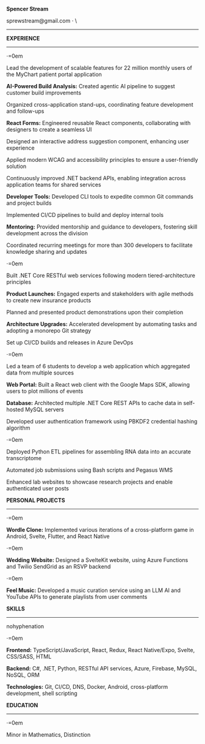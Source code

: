 **Spencer Stream**

sprewstream\@gmail.com $\cdot$ \

------------------------------------------------------------------------

**EXPERIENCE**

------------------------------------------------------------------------

$\cdot$=0em

Lead the development of scalable features for 22 million monthly users
of the MyChart patient portal application

**AI-Powered Build Analysis:** Created agentic AI pipeline to suggest
customer build improvements

Organized cross-application stand-ups, coordinating feature development
and follow-ups

**React Forms:** Engineered reusable React components, collaborating
with designers to create a seamless UI

Designed an interactive address suggestion component, enhancing user
experience

Applied modern WCAG and accessibility principles to ensure a
user-friendly solution

Continuously improved .NET backend APIs, enabling integration across
application teams for shared services

**Developer Tools:** Developed CLI tools to expedite common Git commands
and project builds

Implemented CI/CD pipelines to build and deploy internal tools

**Mentoring:** Provided mentorship and guidance to developers, fostering
skill development across the division

Coordinated recurring meetings for more than 300 developers to
facilitate knowledge sharing and updates

$\cdot$=0em

Built .NET Core RESTful web services following modern
tiered-architecture principles

**Product Launches:** Engaged experts and stakeholders with agile
methods to create new insurance products

Planned and presented product demonstrations upon their completion

**Architecture Upgrades:** Accelerated development by automating tasks
and adopting a monorepo Git strategy

Set up CI/CD builds and releases in Azure DevOps

$\cdot$=0em

Led a team of 6 students to develop a web application which aggregated
data from multiple sources

**Web Portal:** Built a React web client with the Google Maps SDK,
allowing users to plot millions of events

**Database:** Architected multiple .NET Core REST APIs to cache data in
self-hosted MySQL servers

Developed user authentication framework using PBKDF2 credential hashing
algorithm

$\cdot$=0em

Deployed Python ETL pipelines for assembling RNA data into an accurate
transcriptome

Automated job submissions using Bash scripts and Pegasus WMS

Enhanced lab websites to showcase research projects and enable
authenticated user posts

**PERSONAL PROJECTS**

------------------------------------------------------------------------

$\cdot$=0em

**Wordle Clone:** Implemented various iterations of a cross-platform
game in Android, Svelte, Flutter, and React Native

$\cdot$=0em

**Wedding Website:** Designed a SvelteKit website, using Azure Functions
and Twilio SendGrid as an RSVP backend

$\cdot$=0em

**Feel Music:** Developed a music curation service using an LLM AI and
YouTube APIs to generate playlists from user comments

**SKILLS**

------------------------------------------------------------------------

nohyphenation

$\cdot$=0em

**Frontend:** TypeScript/JavaScript, React, Redux, React Native/Expo,
Svelte, CSS/SASS, HTML

**Backend:** C\#, .NET, Python, RESTful API services, Azure, Firebase,
MySQL, NoSQL, ORM

**Technologies:** Git, CI/CD, DNS, Docker, Android, cross-platform
development, shell scripting

**EDUCATION**

------------------------------------------------------------------------

$\cdot$=0em

Minor in Mathematics, Distinction
